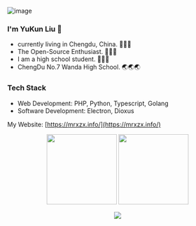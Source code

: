 ![image](https://github.com/halfrost/halfrost/blob/master/icons/header_.png)

### I'm YuKun Liu 🥇

* currently living in Chengdu, China. 🌱🌱🌱
* The Open-Source Enthusiast. 🚀🚀🚀
* I am a high school student. 💯💯💯
* ChengDu No.7 Wanda High School. 🌏🌏🌏

### Tech Stack

- Web Development: PHP, Python, Typescript, Golang
- Software Development: Electron, Dioxus

My Website: [https://mrxzx.info/](https://mrxzx.info/)

<p align="center">
  <img height="160" src="https://github-readme-stats.vercel.app/api/top-langs/?username=mrxiaozhuox&theme=prussian&hide=html,css,dockerfile,shell,ejs,stylus,javascript&count_private=true&show_icons=true&hide_border=true&layout=compact"/>
  <img height="160" src="https://github-readme-stats.vercel.app/api?username=mrxiaozhuox&count_private=true&show_icons=true&theme=prussian&include_all_commits=true&hide_border=true"/>
</p>
<p align="center">
<img src="https://activity-graph.herokuapp.com/graph?username=mrxiaozhuox&theme=dracula"/>
</p>
